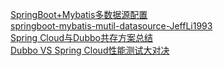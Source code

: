 [SpringBoot+Mybatis多数据源配置](http://www.jianshu.com/p/d35539e233ee?utm_campaign=maleskine&utm_content=note&utm_medium=seo_notes&utm_source=recommendation)   
[springboot-mybatis-mutil-datasource-JeffLi1993](https://github.com/JeffLi1993/springboot-learning-example/tree/master/springboot-mybatis-mutil-datasource)   
[Spring Cloud与Dubbo共存方案总结](https://github.com/itmuch/spring-cloud-dubbo-together)   
[Dubbo VS Spring Cloud性能测试大对决](https://mp.weixin.qq.com/s?__biz=MzA5MzQ2NTY0OA==&mid=2650796496&idx=1&sn=a544b76660484b9914b65f038cc39e6d&chksm=88562c8fbf21a5995909ffa9f172f31651b1ebd04897917e43caef3491954e24ed0d0477a5a1&scene=21&utm_source=tuicool&utm_medium=referral)
